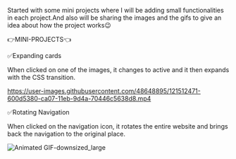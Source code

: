 Started with some mini projects where I will be adding small functionalities in each project.And also will be sharing the images and the gifs to give an idea about how the project works:wink:

:point_right:MINI-PROJECTS:point_left:

:white_check_mark:Expanding cards

When clicked on one of the images, it changes to active and it then expands with the CSS transition.

https://user-images.githubusercontent.com/48648895/121512471-600d5380-ca07-11eb-9d4a-70446c5638d8.mp4

:white_check_mark:Rotating Navigation

When clicked on the navigation icon, it rotates the entire website and brings back the navigation to the original place.


![Animated GIF-downsized_large](https://user-images.githubusercontent.com/48648895/121515339-b6c85c80-ca0a-11eb-9b7f-f5d9140af1ee.gif)



